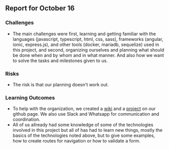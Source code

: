 
## Report for October 16

### Challenges

- The main challenges were first, learning and getting familiar with the languages (javascript, typescript, html, css, sass),  frameworks (angular, ionic, express.js), and other tools (docker, mariadb, sequelize) used in this project, and second, organizing ourselves and planning what should be done when and by whom and in what manner. And also how we want to solve the tasks and milestones given to us.

### Risks

- The risk is that our planning doesn't work out.

### Learning Outcomes

- To help with the organization, we created a [wiki](https://github.com/scg-unibe-ch/ese2019-team10/wiki) and a [project](https://github.com/scg-unibe-ch/ese2019-team10/projects) on our github page. We also use Slack and Whatsapp for communication and coordination.
- All of us allready had some knowledge of some of the technologies involved in this project but all of has had to learn new things, mostly the basics of the technologies noted above, but to give some examples, how to create routes for navigation or how to validate a form.
